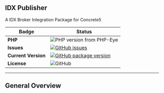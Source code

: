 IDX Publisher
---
A IDX Broker Integration Package for Concrete5

Badge | Status
--- | ---
**PHP** | ![PHP version from PHP-Eye](https://img.shields.io/php-eye/symfony/symfony.svg?style=plastic)
**Issues** | [![GitHub issues](https://img.shields.io/github/issues/badges/shields.svg?style=plastic)](https://github.com/BuildingBridge/IDX_Publisher/issues)
**Current Version** | [![GitHub package version](https://img.shields.io/github/package-json/v/badges/shields.svg?style=plastic)](https://github.com/BuildingBridge/IDX_Publisher/releases)
**License** | ![GitHub](https://img.shields.io/github/license/mashape/apistatus.svg?style=plastic)

---

**General Overview**
---
